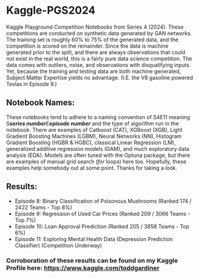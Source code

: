 # Kaggle-PGS2024
Kaggle Playground Competition Notebooks from Series 4 (2024). These competitions are conducted on synthetic data generated by GAN networks. The training set is roughly 60% to 75% of the generated data, and the competition is scored on the remainder. Since the data is machine generated prior to the split, and there are always observations that could not exist in the real world, this is a fairly pure data science competition. The data comes with outliers, noise, and observations with disqualifying inputs. Yet, because the training and testing data are both machine generated, Subject Matter Expertise yields no advantage. (I.E. the V8 gasoline powered Teslas in Episode 9.)

## Notebook Names:
These notebooks tend to adhere to a naming convention of S4E11 meaning S***series number***E***episode number*** and the type of algorithm run in the notebook. There are examples of Catboost (CAT), XGBoost (XGB), Light Gradient Boosting Machines (LGBM), Neural Networks (NN), Histogram Gradient Boosting (HGBR & HGBC), classical Linear Regression (LM), generalized additive regression models (GAM), and much exploratory data analysis (EDA). Models are often tuned with the Optuna package, but there are examples of manual grid search (*for* loops) here too.  Hopefully, these examples help somebody out at some point. Thanks for taking a look.

## Results:
- Episode 8: Binary Classification of Poisonous Mushrooms (Ranked 174 / 2422 Teams - Top 8%)
- Episode 9: Regression of Used Car Prices (Ranked 209 / 3066 Teams - Top 7%)
- Episode 10: Loan Approval Prediction (Ranked 205 / 3858 Teams - Top 6%)
- Episode 11: Exploring Mental Health Data (Depression Prediction Classifier) (Competition Underway)

### Corroboration of these results can be found on my Kaggle Profile here: https://www.kaggle.com/toddgardiner
